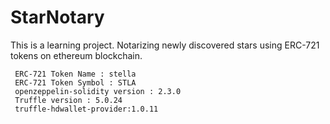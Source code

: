# StarNotary
This is a learning project. Notarizing newly discovered stars using ERC-721 tokens on ethereum blockchain.
```
 ERC-721 Token Name : stella 
 ERC-721 Token Symbol : STLA
 openzeppelin-solidity version : 2.3.0
 Truffle version : 5.0.24
 truffle-hdwallet-provider:1.0.11
 ```

